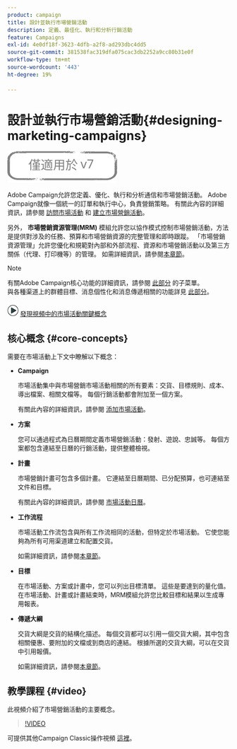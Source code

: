 ```yaml
---
product: campaign
title: 設計並執行市場營銷活動
description: 定義、最佳化、執行和分析行銷活動
feature: Campaigns
exl-id: 4e0df18f-3623-4dfb-a2f8-ad293dbc4dd5
source-git-commit: 381538fac319dfa075cac3db2252a9cc80b31e0f
workflow-type: tm+mt
source-wordcount: '443'
ht-degree: 19%

---
```


# 設計並執行市場營銷活動{#designing-marketing-campaigns}

![](../../assets/v7-only.svg)

Adobe Campaign允許您定義、優化、執行和分析通信和市場營銷活動。 Adobe Campaign就像一個統一的訂單和執行中心，負責營銷策略。 有關此內容的詳細資訊，請參閱 [訪問市場活動](../../distributed/using/accessing-campaigns.md) 和 [建立市場營銷活動](../../campaign/using/setting-up-marketing-campaigns.md)。

另外， **市場營銷資源管理(MRM)** 模組允許您以協作模式控制市場營銷活動，方法是提供對涉及的任務、預算和市場營銷資源的完整管理和即時跟蹤。 「市場營銷資源管理」允許您優化和規範對內部和外部流程、資源和市場營銷活動以及第三方關係（代理、打印機等）的管理。 如需詳細資訊，請參閱[本章節](../../mrm/using/about-marketing-resource-management.md)。

>[!NOTE]
>
>有關Adobe Campaign核心功能的詳細資訊，請參閱 [此部分](../../platform/using/about-adobe-campaign-classic.md) 的子菜單。\
>與各種渠道上的群體目標、消息個性化和消息傳遞相關的功能詳見 [此部分](../../delivery/using/steps-about-delivery-creation-steps.md)。

![](assets/do-not-localize/how-to-video.png) [發現視頻中的市場活動關鍵概念](#video)

## 核心概念 {#core-concepts}

需要在市場活動上下文中瞭解以下概念：

* **Campaign**

   市場活動集中與市場營銷市場活動相關的所有要素：交貨、目標規則、成本、導出檔案、相關文檔等。 每個行銷活動都會附加至一個方案。

   有關此內容的詳細資訊，請參閱 [添加市場活動](../../campaign/using/setting-up-marketing-campaigns.md#adding-a-campaign)。

* **方案**

   您可以通過程式為日曆期間定義市場營銷活動：發射、遊說、忠誠等。 每個方案都包含連結至日曆的行銷活動，提供整體檢視。

* **計畫**

   市場營銷計畫可包含多個計畫。 它連結至日曆期間、已分配預算，也可連結至文件和目標。

   有關此內容的詳細資訊，請參閱 [市場活動日曆](../../campaign/using/accessing-marketing-campaigns.md#campaign-calendar)。

* **工作流程**

   市場活動工作流包含與所有工作流相同的活動，但特定於市場活動。 它使您能夠為所有可用渠道建立和配置交貨。

   如需詳細資訊，請參閱[本章節](../../campaign/using/marketing-campaign-deliveries.md#building-the-main-target-in-a-workflow)。

* **目標**

   在市場活動、方案或計畫中，您可以列出目標清單。 這些是要達到的量化值。 在市場活動、計畫或計畫結束時，MRM模組允許您比較目標和結果以生成專用報表。

* **傳遞大綱**

   交貨大綱是交貨的結構化描述。 每個交貨都可以引用一個交貨大綱，其中包含相關優惠、要附加的文檔或到商店的連結。 根據所選的交貨大綱，可以在交貨中引用報價。

   如需詳細資訊，請參閱[本章節](../../campaign/using/marketing-campaign-deliveries.md#associating-and-structuring-resources-linked-via-a-delivery-outline)。

## 教學課程 {#video}

此視頻介紹了市場營銷活動的主要概念。

>[!VIDEO](https://video.tv.adobe.com/v/35131?quality=12)

可提供其他Campaign Classic操作視頻 [這裡](https://experienceleague.adobe.com/docs/campaign-classic-learn/tutorials/overview.html?lang=zh-Hant)。
